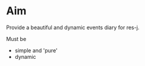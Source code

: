# Aim

Provide a beautiful and dynamic events diary for res-j.

Must be 

- simple and 'pure'
- dynamic
